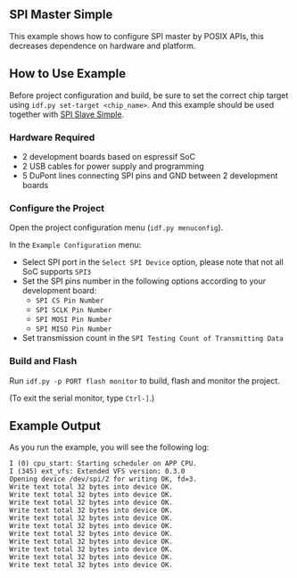 ## SPI Master Simple

This example shows how to configure SPI master by POSIX APIs, this decreases dependence on hardware and platform.

## How to Use Example

Before project configuration and build, be sure to set the correct chip target using `idf.py set-target <chip_name>`.
And this example should be used together with [SPI Slave Simple](../spi*slave*simple/).

### Hardware Required

* 2 development boards based on espressif SoC
* 2 USB cables for power supply and programming
* 5 DuPont lines connecting SPI pins and GND between 2 development boards

### Configure the Project

Open the project configuration menu (`idf.py menuconfig`).

In the `Example Configuration` menu:

* Select SPI port in the `Select SPI Device` option, please note that not all SoC supports `SPI3`
* Set the SPI pins number in the following options according to your development board:
    - `SPI CS Pin Number`
    - `SPI SCLK Pin Number`
    - `SPI MOSI Pin Number`
    - `SPI MISO Pin Number`
* Set transmission count in the `SPI Testing Count of Transmitting Data`

### Build and Flash

Run `idf.py -p PORT flash monitor` to build, flash and monitor the project.

(To exit the serial monitor, type ``Ctrl-]``.)

## Example Output

As you run the example, you will see the following log:

```
I (0) cpu_start: Starting scheduler on APP CPU.
I (345) ext_vfs: Extended VFS version: 0.3.0
Opening device /dev/spi/2 for writing OK, fd=3.
Write text total 32 bytes into device OK.
Write text total 32 bytes into device OK.
Write text total 32 bytes into device OK.
Write text total 32 bytes into device OK.
Write text total 32 bytes into device OK.
Write text total 32 bytes into device OK.
Write text total 32 bytes into device OK.
Write text total 32 bytes into device OK.
Write text total 32 bytes into device OK.
Write text total 32 bytes into device OK.
Write text total 32 bytes into device OK.
```